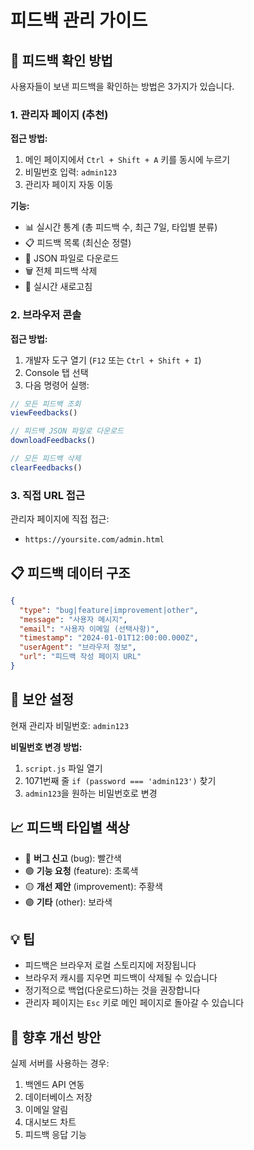 # 피드백 관리 가이드

## 📝 피드백 확인 방법

사용자들이 보낸 피드백을 확인하는 방법은 3가지가 있습니다.

### 1. 관리자 페이지 (추천)

**접근 방법:**
1. 메인 페이지에서 `Ctrl + Shift + A` 키를 동시에 누르기
2. 비밀번호 입력: `admin123`
3. 관리자 페이지 자동 이동

**기능:**
- 📊 실시간 통계 (총 피드백 수, 최근 7일, 타입별 분류)
- 📋 피드백 목록 (최신순 정렬)
- 💾 JSON 파일로 다운로드
- 🗑️ 전체 피드백 삭제
- 🔄 실시간 새로고침

### 2. 브라우저 콘솔

**접근 방법:**
1. 개발자 도구 열기 (`F12` 또는 `Ctrl + Shift + I`)
2. Console 탭 선택
3. 다음 명령어 실행:

```javascript
// 모든 피드백 조회
viewFeedbacks()

// 피드백 JSON 파일로 다운로드
downloadFeedbacks()

// 모든 피드백 삭제
clearFeedbacks()
```

### 3. 직접 URL 접근

관리자 페이지에 직접 접근:
- `https://yoursite.com/admin.html`

## 📋 피드백 데이터 구조

```json
{
  "type": "bug|feature|improvement|other",
  "message": "사용자 메시지",
  "email": "사용자 이메일 (선택사항)",
  "timestamp": "2024-01-01T12:00:00.000Z",
  "userAgent": "브라우저 정보",
  "url": "피드백 작성 페이지 URL"
}
```

## 🔐 보안 설정

현재 관리자 비밀번호: `admin123`

**비밀번호 변경 방법:**
1. `script.js` 파일 열기
2. 1071번째 줄 `if (password === 'admin123')` 찾기
3. `admin123`을 원하는 비밀번호로 변경

## 📈 피드백 타입별 색상

- 🔴 **버그 신고** (bug): 빨간색
- 🟢 **기능 요청** (feature): 초록색  
- 🟡 **개선 제안** (improvement): 주황색
- 🟣 **기타** (other): 보라색

## 💡 팁

- 피드백은 브라우저 로컬 스토리지에 저장됩니다
- 브라우저 캐시를 지우면 피드백이 삭제될 수 있습니다
- 정기적으로 백업(다운로드)하는 것을 권장합니다
- 관리자 페이지는 `Esc` 키로 메인 페이지로 돌아갈 수 있습니다

## 🚀 향후 개선 방안

실제 서버를 사용하는 경우:
1. 백엔드 API 연동
2. 데이터베이스 저장
3. 이메일 알림
4. 대시보드 차트
5. 피드백 응답 기능
